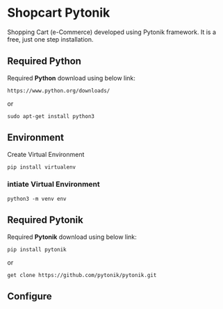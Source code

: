 # Shopcart Pytonik
 Shopping Cart (e-Commerce) developed using Pytonik framework. It is a free, just one step installation.
 
## Required Python
 Required **Python** download using below link:
 ```
 https://www.python.org/downloads/
 ```
 or 
 ```
 sudo apt-get install python3
 
 ```
 
## Environment
  Create Virtual Environment 
  ```
  pip install virtualenv
  ```
### intiate Virtual Environment 
  ```
  python3 -m venv env
  ```
## Required Pytonik
 Required **Pytonik** download using below link:
 ```
 pip install pytonik
 ```
 or
 ```
 get clone https://github.com/pytonik/pytonik.git
 ```
 
## Configure
 
 

